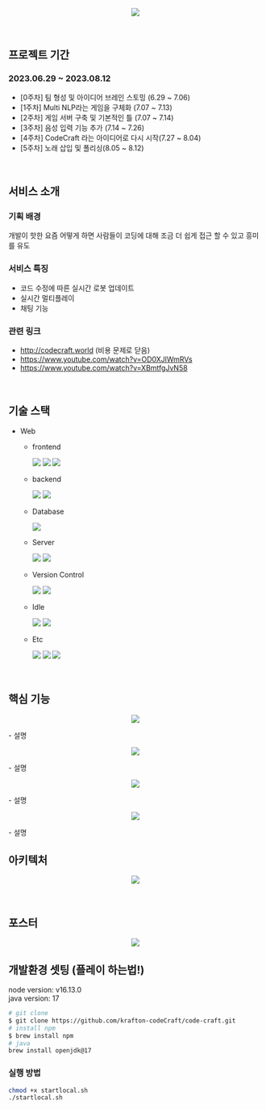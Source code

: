 <p align='center'>
<img src="./img/codecraft_2.png"/>
</p>

<br/>

## 프로젝트 기간

### 2023.06.29 ~ 2023.08.12
- [0주차] 팀 형성 및 아이디어 브레인 스토밍 (6.29 ~ 7.06)
- [1주차] Multi NLP라는 게임을 구체화 (7.07 ~ 7.13)
- [2주차] 게임 서버 구축 및 기본적인 틀  (7.07 ~ 7.14)
- [3주차] 음성 입력 기능 추가 (7.14 ~ 7.26)
- [4주차] CodeCraft 라는 아이디어로 다시 시작(7.27 ~ 8.04)
- [5주차] 노래 삽입 및 폴리싱(8.05 ~ 8.12)

<br/>

## 서비스 소개

### 기획 배경
개발이 핫한 요즘 어떻게 하면 사람들이 코딩에 대해 조금 더 쉽게 접근 할 수 있고 흥미를 유도
### 서비스 특징
- 코드 수정에 따른 실시간 로봇 업데이트 
- 실시간 멀티플레이
- 채팅 기능
### 관련 링크
- http://codecraft.world (비용 문제로 닫음)
- https://www.youtube.com/watch?v=OD0XJlWmRVs
- https://www.youtube.com/watch?v=XBmtfgJvN58

<br/>

## 기술 스택
- Web
    - frontend
        <p align="left">
        <img src="https://img.shields.io/badge/HTML-E34F26?style=flat-square&logo=html5&logoColor=white"/>
        <img src="https://img.shields.io/badge/Javascript-ffb13b?style=flat-square&logo=javascript&logoColor=white"/>
        <img src="https://img.shields.io/badge/Pixi-181717?style=flat-square&logo=pixi.js&logoColor=white">
        <p>
    - backend
        <p align="left">
        <img src="https://img.shields.io/badge/Spring-6DB33F?style=flat-square&logo=spring&logoColor=white">
        <img src="https://img.shields.io/badge/Java-181717?style=flat-square&logo=java&logoColor=white">
        </p>
    - Database
        <p align="left">
        <img src="https://img.shields.io/badge/Mysql-4479A1?style=flat-square&logo=mysql&logoColor=white">
        </p>
    - Server
        <p align="left">
        <img src="https://img.shields.io/badge/AWS-232F3E?style=flat-square&logo=amazon-aws&logoColor=white">
        <img src="https://img.shields.io/badge/Docker-2496ED?style=flat-square&logo=docker&logoColor=white">
        </p>

    - Version Control
        <p align="left">
        <img src="https://img.shields.io/badge/GitHub-181717?style=flat-square&logo=github&logoColor=white">
        <img src="https://img.shields.io/badge/Git-F05032?style=flat-square&logo=git&logoColor=white">
        </p>

    - Idle
        <p align="left">
        <img src="https://img.shields.io/badge/Visual%20Studio%20Code-181717?style=flat-square&logo=visual-studio-code&logoColor=white">
        <img src="https://img.shields.io/badge/Eclipse-181717?style=flat-square&logo=eclipse&logoColor=white"> 
        </p>  

    - Etc
        <p align="left">
        <img src="https://img.shields.io/badge/Notion-000000?style=flat-square&logo=notion&logoColor=white">
        <img src="https://img.shields.io/badge/API-007FFF?style=flat-square&logo=api&logoColor=white">
        <img src="https://img.shields.io/badge/GithubAction-181717?style=flat-square&logo=github&logoColor=white">
        </p>

<br/>

## 핵심 기능

<p align='center'>
<img src="./img/13.png"/>
</p>
- 설명

<p align='center'>
<img src="./img/14.png"/>
</p>
- 설명

<p align='center'>
<img src="./img/15.png"/>
</p>
- 설명

<p align='center'>
<img src="./img/16.png"/>
</p>
- 설명

<br/>

## 아키텍처

<p align='center'>
<img src="./img/12.png"/>
</p>

<br/>

## 포스터

<p align='center'>
<img src="./img/codecraftPosterResize.png"/>
</p>


## 개발환경 셋팅 (플레이 하는법!)
node version: v16.13.0   
java version: 17

```bash
# git clone
$ git clone https://github.com/krafton-codeCraft/code-craft.git
# install npm
$ brew install npm
# java
brew install openjdk@17
```
### 실행 방법
```bash
chmod +x startlocal.sh
./startlocal.sh
```
